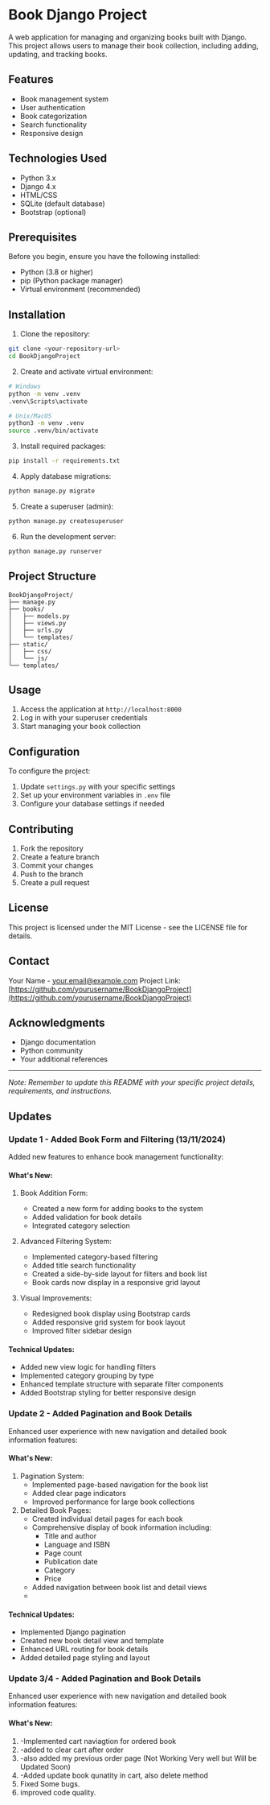 # Book Django Project

A web application for managing and organizing books built with Django. This project allows users to manage their book collection, including adding, updating, and tracking books.

## Features

- Book management system
- User authentication
- Book categorization
- Search functionality
- Responsive design

## Technologies Used

- Python 3.x
- Django 4.x
- HTML/CSS
- SQLite (default database)
- Bootstrap (optional)

## Prerequisites

Before you begin, ensure you have the following installed:
- Python (3.8 or higher)
- pip (Python package manager)
- Virtual environment (recommended)

## Installation

1. Clone the repository:
```bash
git clone <your-repository-url>
cd BookDjangoProject
```

2. Create and activate virtual environment:
```bash
# Windows
python -m venv .venv
.venv\Scripts\activate

# Unix/MacOS
python3 -m venv .venv
source .venv/bin/activate
```

3. Install required packages:
```bash
pip install -r requirements.txt
```

4. Apply database migrations:
```bash
python manage.py migrate
```

5. Create a superuser (admin):
```bash
python manage.py createsuperuser
```

6. Run the development server:
```bash
python manage.py runserver
```

## Project Structure

```
BookDjangoProject/
├── manage.py
├── books/
│   ├── models.py
│   ├── views.py
│   ├── urls.py
│   └── templates/
├── static/
│   ├── css/
│   └── js/
└── templates/
```

## Usage

1. Access the application at `http://localhost:8000`
2. Log in with your superuser credentials
3. Start managing your book collection

## Configuration

To configure the project:
1. Update `settings.py` with your specific settings
2. Set up your environment variables in `.env` file
3. Configure your database settings if needed

## Contributing

1. Fork the repository
2. Create a feature branch
3. Commit your changes
4. Push to the branch
5. Create a pull request

## License

This project is licensed under the MIT License - see the LICENSE file for details.

## Contact

Your Name - your.email@example.com
Project Link: [https://github.com/yourusername/BookDjangoProject](https://github.com/yourusername/BookDjangoProject)

## Acknowledgments

- Django documentation
- Python community
- Your additional references

---
*Note: Remember to update this README with your specific project details, requirements, and instructions.*


## Updates

### Update 1 - Added Book Form and Filtering (13/11/2024)
Added new features to enhance book management functionality:

#### What's New:
1. Book Addition Form:
   - Created a new form for adding books to the system
   - Added validation for book details
   - Integrated category selection

2. Advanced Filtering System:
   - Implemented category-based filtering
   - Added title search functionality
   - Created a side-by-side layout for filters and book list
   - Book cards now display in a responsive grid layout

3. Visual Improvements:
   - Redesigned book display using Bootstrap cards
   - Added responsive grid system for book layout
   - Improved filter sidebar design

#### Technical Updates:
- Added new view logic for handling filters
- Implemented category grouping by type
- Enhanced template structure with separate filter components
- Added Bootstrap styling for better responsive design

### Update 2 - Added Pagination and Book Details
Enhanced user experience with new navigation and detailed book information features:

#### What's New:
1. Pagination System:
   - Implemented page-based navigation for the book list
   - Added clear page indicators
   - Improved performance for large book collections
2. Detailed Book Pages:
   - Created individual detail pages for each book
   - Comprehensive display of book information including:
     - Title and author
     - Language and ISBN
     - Page count
     - Publication date
     - Category
     - Price
   - Added navigation between book list and detail views
   - 
#### Technical Updates:
- Implemented Django pagination
- Created new book detail view and template
- Enhanced URL routing for book details
- Added detailed page styling and layout

### Update 3/4 - Added Pagination and Book Details
Enhanced user experience with new navigation and detailed book information features:

#### What's New:
1. -Implemented cart naviagtion for ordered book
2. -added to clear cart after order
3. -also added my previous order page (Not Working Very well but Will be Updated Soon)
4. -Added update book qunatity in cart, also delete method
5. Fixed Some bugs.
6. improved code quality.
